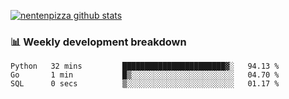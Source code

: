 [![nentenpizza github stats](https://github-readme-stats.vercel.app/api?username=nentenpizza&count_private=true)](https://github.com/anuraghazra/github-readme-stats)

### 📊 Weekly development breakdown
<!--START_SECTION:waka-->

```text
Python   32 mins         ███████████████████████▓░   94.13 %
Go       1 min           █▒░░░░░░░░░░░░░░░░░░░░░░░   04.70 %
SQL      0 secs          ▒░░░░░░░░░░░░░░░░░░░░░░░░   01.17 %
```

<!--END_SECTION:waka-->

